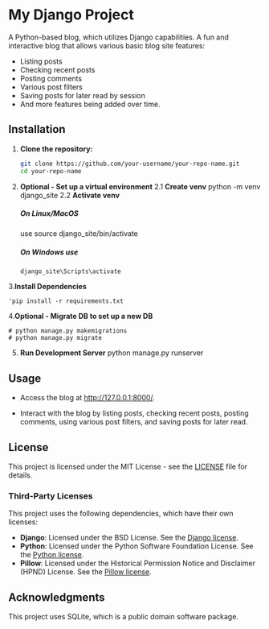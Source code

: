 # My Django Project

A Python-based blog, which utilizes Django capabilities. A fun and interactive blog that allows various basic blog site features:

- Listing posts
- Checking recent posts
- Posting comments
- Various post filters
- Saving posts for later read by session
- And more features being added over time.

## Installation

1. **Clone the repository:**
   ```bash
   git clone https://github.com/your-username/your-repo-name.git
   cd your-repo-name
   ```
2. **Optional - Set up a virtual environment**
   2.1 **Create venv**
   python -m venv django_site
   2.2 **Activate venv**
   ##### On Linux/MacOS
   use source django_site/bin/activate
   ##### On Windows use
   `django_site\Scripts\activate`

3.**Install Dependencies**

    'pip install -r requirements.txt

4.**Optional - Migrate DB to set up a new DB**

    # python manage.py makemigrations
    # python manage.py migrate

5. **Run Development Server**
   python manage.py runserver

## Usage

- Access the blog at http://127.0.0.1:8000/.

- Interact with the blog by listing posts, checking recent posts, posting comments, using various post filters, and saving posts for later read.

## License

This project is licensed under the MIT License - see the [LICENSE](LICENSE) file for details.

### Third-Party Licenses

This project uses the following dependencies, which have their own licenses:

- **Django**: Licensed under the BSD License. See the [Django license](https://docs.djangoproject.com/en/stable/misc/design-philosophies/#license).
- **Python**: Licensed under the Python Software Foundation License. See the [Python license](https://docs.python.org/3/license.html).
- **Pillow**: Licensed under the Historical Permission Notice and Disclaimer (HPND) License. See the [Pillow license](https://pillow.readthedocs.io/en/stable/about.html#license).

## Acknowledgments

This project uses SQLite, which is a public domain software package.
